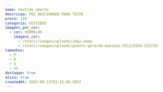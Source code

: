 ```yaml
---
nome: Vestido aberto
descricao: FOI ADICIONADO PARA TESTE
preco: 128
categoria: VESTIDOS
imagens_por_cor:
  - cor: VERMELHO
    imagens_cor:
      - /static/images/uploads/img2.webp
      - /static/images/uploads/pexels-gerardo-manzano-251119164-31573596.jpg
tamanhos:
  - P
  - M
  - G
  - GG
destaque: true
ativo: true
createdAt: 2025-09-12T03:15:08.505Z
---
```

